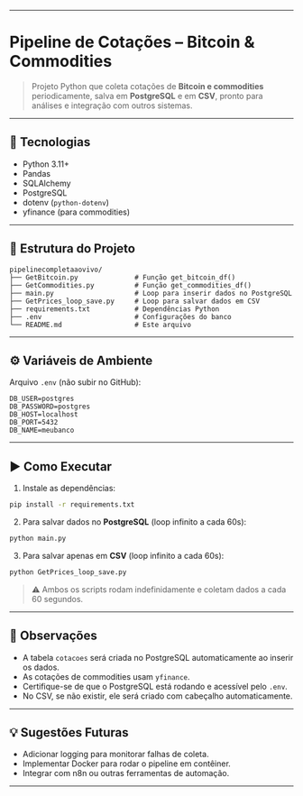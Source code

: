 
---

# Pipeline de Cotações – Bitcoin & Commodities

> Projeto Python que coleta cotações de **Bitcoin e commodities** periodicamente, salva em **PostgreSQL** e em **CSV**, pronto para análises e integração com outros sistemas.

---

## 🔧 Tecnologias

* Python 3.11+
* Pandas
* SQLAlchemy
* PostgreSQL
* dotenv (`python-dotenv`)
* yfinance (para commodities)

---

## 📁 Estrutura do Projeto

```
pipelinecompletaaovivo/
├── GetBitcoin.py              # Função get_bitcoin_df()
├── GetCommodities.py          # Função get_commodities_df()
├── main.py                    # Loop para inserir dados no PostgreSQL
├── GetPrices_loop_save.py     # Loop para salvar dados em CSV
├── requirements.txt           # Dependências Python
├── .env                       # Configurações do banco
└── README.md                  # Este arquivo
```

---

## ⚙️ Variáveis de Ambiente

Arquivo `.env` (não subir no GitHub):

```env
DB_USER=postgres
DB_PASSWORD=postgres
DB_HOST=localhost
DB_PORT=5432
DB_NAME=meubanco
```

---

## ▶️ Como Executar

1. Instale as dependências:

```bash
pip install -r requirements.txt
```

2. Para salvar dados no **PostgreSQL** (loop infinito a cada 60s):

```bash
python main.py
```

3. Para salvar apenas em **CSV** (loop infinito a cada 60s):

```bash
python GetPrices_loop_save.py
```

> ⚠️ Ambos os scripts rodam indefinidamente e coletam dados a cada 60 segundos.

---

## 🐍 Observações

* A tabela `cotacoes` será criada no PostgreSQL automaticamente ao inserir os dados.
* As cotações de commodities usam `yfinance`.
* Certifique-se de que o PostgreSQL está rodando e acessível pelo `.env`.
* No CSV, se não existir, ele será criado com cabeçalho automaticamente.

---

## 💡 Sugestões Futuras

* Adicionar logging para monitorar falhas de coleta.
* Implementar Docker para rodar o pipeline em contêiner.
* Integrar com n8n ou outras ferramentas de automação.

---

